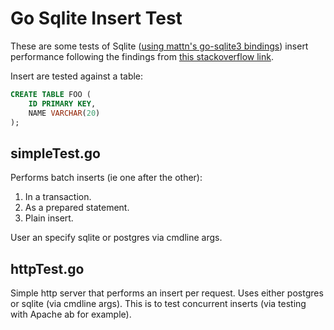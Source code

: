 # Go Sqlite Insert Test
These are some tests of Sqlite ([using mattn's go-sqlite3 bindings](https://github.com/mattn/go-sqlite3)) insert performance following the findings from [this stackoverflow link](https://stackoverflow.com/questions/1711631/improve-insert-per-second-performance-of-sqlite).

Insert are tested against a table:

```sql
CREATE TABLE FOO (
    ID PRIMARY KEY,
    NAME VARCHAR(20)
);
```

## simpleTest.go
Performs batch inserts (ie one after the other):
1. In a transaction.
2. As a prepared statement.
3. Plain insert.

User an specify sqlite or postgres via cmdline args.

## httpTest.go
Simple http server that performs an insert per request. Uses either postgres or sqlite (via cmdline args). This is to test concurrent inserts (via testing with Apache ab for example).
